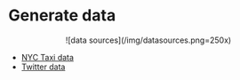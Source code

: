 Generate data
=============
<p align="center">
![data sources](/img/datasources.png=250x)</p>

- [NYC Taxi data](taxi)
- [Twitter data](twitter)

